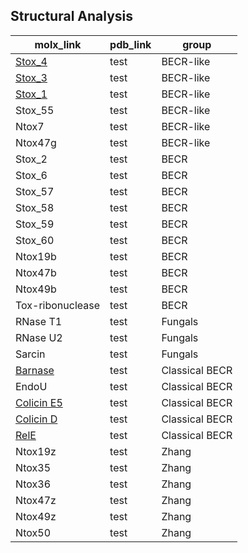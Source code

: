 ## Structural Analysis

| **molx_link** | **pdb_link** | **group** |
| --- | --- | ---
| [Stox_4](https://molstar.org/viewer/?snapshot-url=https://kristiphammie.github.io/molstar/stox_4.molx&snapshot-url-type=molx) | test | BECR-like |
| [Stox_3](https://molstar.org/viewer/?snapshot-url=https://kristiphammie.github.io/molstar/stox_3.molx&snapshot-url-type=molx) | test | BECR-like |
| [Stox_1](https://molstar.org/viewer/?snapshot-url=https://kristiphammie.github.io/molstar/stox_1.molx&snapshot-url-type=molx) | test | BECR-like |
| Stox_55 | test | BECR-like |
| Ntox7 | test | BECR-like |
| Ntox47g | test | BECR-like |
| Stox_2 | test | BECR |
| Stox_6 | test | BECR |
| Stox_57 | test | BECR |
| Stox_58 | test | BECR |
| Stox_59 | test | BECR |
| Stox_60 | test | BECR |
| Ntox19b | test | BECR | 
| Ntox47b | test | BECR |
| Ntox49b | test | BECR |
| Tox-ribonuclease | test | BECR |
| RNase T1 | test | Fungals |
| RNase U2 | test | Fungals |
| Sarcin | test | Fungals |
| [Barnase](https://molstar.org/viewer/?snapshot-url=https://kristiphammie.github.io/molstar/barnase.molx&snapshot-url-type=molx) | test | Classical BECR |
| EndoU | test | Classical BECR |
| [Colicin E5](https://molstar.org/viewer/?snapshot-url=https://kristiphammie.github.io/molstar/colicine5.molx&snapshot-url-type=molx) | test | Classical BECR |
| [Colicin D](https://molstar.org/viewer/?snapshot-url=https://kristiphammie.github.io/molstar/colicinD.molx&snapshot-url-type=molx) | test | Classical BECR |
| [RelE](https://molstar.org/viewer/?snapshot-url=https://kristiphammie.github.io/molstar/rele.molx&snapshot-url-type=molx) | test | Classical BECR |
| Ntox19z | test | Zhang |
| Ntox35 | test | Zhang |
| Ntox36 | test | Zhang |
| Ntox47z | test | Zhang |
| Ntox49z | test | Zhang |
| Ntox50 | test | Zhang |
